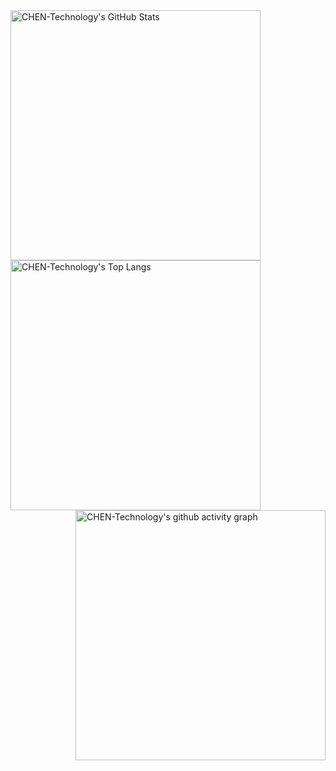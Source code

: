 <a href="https://github.com/CHEN-Technology">
  <img align="left" alt="CHEN-Technology's GitHub Stats" width="400px" src="https://github-readme-stats.chentech.asia/api?username=CHEN-Technology&theme=tokyonight&show_icons=true" />
</a
<a href="https://github.com/CHEN-Technology">
  <img align="center" alt="CHEN-Technology's Top Langs" width="400px" src="https://github-readme-stats.chentech.asia/api/top-langs/?username=CHEN-Technology&layout=compact&theme=tokyonight" />
</a>
<a href="https://github.com/CHEN-Technology">
  <img align="right" alt="CHEN-Technology's github activity graph" width="400px" src="https://github-readme-activity-graph.vercel.app/graph?username=CHEN-Technology&theme=tokyo-night" />
</a>
